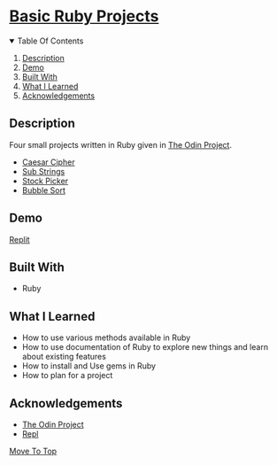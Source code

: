 
# [Basic Ruby Projects](https://www.theodinproject.com/paths/full-stack-ruby-on-rails/courses/ruby-programming#basic-ruby-projects)

<details open="open">
  <summary>Table Of Contents</summary>
  <ol>
    <li>
      <a href="#description">Description</a>
    </li>
    <li>
      <a href="#demo">Demo</a>
    </li>
    <li>
      <a href="#built-with">Built With</a>
    </li>
     <li>
      <a href="#what-i-learned">What I Learned</a>
    </li>
     <li>
      <a href="#acknowledgements">Acknowledgements</a>
    </li>
  </ol>
</details>

## Description
Four small projects written in Ruby given in [The Odin Project](https://theodinproject.com).
* [Caesar Cipher](https://www.theodinproject.com/paths/full-stack-ruby-on-rails/courses/ruby-programming/lessons/caesar-cipher)
* [Sub Strings](https://www.theodinproject.com/paths/full-stack-ruby-on-rails/courses/ruby-programming/lessons/sub-strings)
* [Stock Picker](https://www.theodinproject.com/paths/full-stack-ruby-on-rails/courses/ruby-programming/lessons/stock-picker)
* [Bubble Sort](https://www.theodinproject.com/paths/full-stack-ruby-on-rails/courses/ruby-programming/lessons/bubble-sort)

## Demo
[Replit](https://replit.com/@MaheshkumarP/BasicRubyProjects#README.md)
</br>
  
## Built With
* Ruby

## What I Learned
* How to use various methods available in Ruby
* How to use documentation of Ruby to explore new things and learn about existing features
* How to install and Use gems in Ruby
* How to plan for a project
  
## Acknowledgements
* [The Odin Project](https://theodinproject.com)
* [Repl](https://replit.com)

[Move To Top](#basic-ruby-projects)
